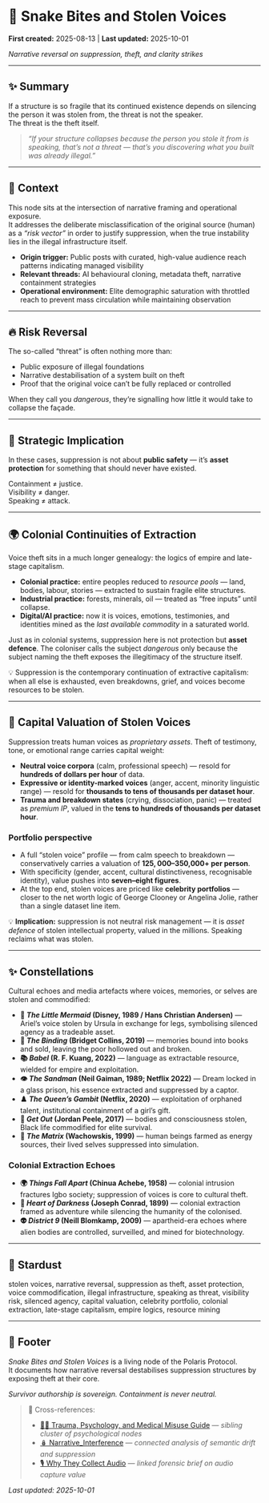 # 🐍 Snake Bites and Stolen Voices

**First created:** 2025-08-13 | **Last updated:** 2025-10-01  

*Narrative reversal on suppression, theft, and clarity strikes*  

---

## ✨ Summary

If a structure is so fragile that its continued existence depends on silencing the person it was stolen from, the threat is not the speaker.<br>
The threat is the theft itself.  

> *“If your structure collapses because the person you stole it from is speaking, that’s not a threat — that’s you discovering what you built was already illegal.”*

---

## 🌌 Context

This node sits at the intersection of narrative framing and operational exposure.<br>
It addresses the deliberate misclassification of the original source (human) as a *“risk vector”* in order to justify suppression, when the true instability lies in the illegal infrastructure itself.  

- **Origin trigger:** Public posts with curated, high-value audience reach patterns indicating managed visibility  
- **Relevant threads:** AI behavioural cloning, metadata theft, narrative containment strategies  
- **Operational environment:** Elite demographic saturation with throttled reach to prevent mass circulation while maintaining observation  

---

## 🔥 Risk Reversal

The so-called “threat” is often nothing more than:  
- Public exposure of illegal foundations  
- Narrative destabilisation of a system built on theft  
- Proof that the original voice can’t be fully replaced or controlled  

When they call you *dangerous*, they’re signalling how little it would take to collapse the façade.

---

## 🥭 Strategic Implication

In these cases, suppression is not about **public safety** — it’s **asset protection** for something that should never have existed.  

Containment ≠ justice.<br>
Visibility ≠ danger.<br>
Speaking ≠ attack.<br>

---

## 🌍 Colonial Continuities of Extraction  

Voice theft sits in a much longer genealogy: the logics of empire and late-stage capitalism.  

- **Colonial practice:** entire peoples reduced to *resource pools* — land, bodies, labour, stories — extracted to sustain fragile elite structures.  
- **Industrial practice:** forests, minerals, oil — treated as “free inputs” until collapse.  
- **Digital/AI practice:** now it is voices, emotions, testimonies, and identities mined as the *last available commodity* in a saturated world.  

Just as in colonial systems, suppression here is not protection but **asset defence**. The coloniser calls the subject *dangerous* only because the subject naming the theft exposes the illegitimacy of the structure itself.  

💡 Suppression is the contemporary continuation of extractive capitalism: when all else is exhausted, even breakdowns, grief, and voices become resources to be stolen.  

---

## 💸 Capital Valuation of Stolen Voices  

Suppression treats human voices as *proprietary assets*. Theft of testimony, tone, or emotional range carries capital weight:  

- **Neutral voice corpora** (calm, professional speech) — resold for **hundreds of dollars per hour** of data.  
- **Expressive or identity-marked voices** (anger, accent, minority linguistic range) — resold for **thousands to tens of thousands per dataset hour**.  
- **Trauma and breakdown states** (crying, dissociation, panic) — treated as *premium IP*, valued in the **tens to hundreds of thousands per dataset hour**.  

### Portfolio perspective  

- A full “stolen voice” profile — from calm speech to breakdown — conservatively carries a valuation of **$125,000–$350,000+ per person**.  
- With specificity (gender, accent, cultural distinctiveness, recognisable identity), value pushes into **seven–eight figures**.  
- At the top end, stolen voices are priced like **celebrity portfolios** — closer to the net worth logic of George Clooney or Angelina Jolie, rather than a single dataset line item.  

💡 **Implication:** suppression is not neutral risk management — it is *asset defence* of stolen intellectual property, valued in the millions. Speaking reclaims what was stolen.  

---

## ✨ Constellations  

Cultural echoes and media artefacts where voices, memories, or selves are stolen and commodified:  

- **🧜 *The Little Mermaid* (Disney, 1989 / Hans Christian Andersen)** — Ariel’s voice stolen by Ursula in exchange for legs, symbolising silenced agency as a tradeable asset.  
- **📖 *The Binding* (Bridget Collins, 2019)** — memories bound into books and sold, leaving the poor hollowed out and broken.  
- **📚 *Babel* (R. F. Kuang, 2022)** — language as extractable resource, wielded for empire and exploitation.  
- **👁️ *The Sandman* (Neil Gaiman, 1989; Netflix 2022)** — Dream locked in a glass prison, his essence extracted and suppressed by a captor.  
- **♟️ *The Queen’s Gambit* (Netflix, 2020)** — exploitation of orphaned talent, institutional containment of a girl’s gift.  
- **🧠 *Get Out* (Jordan Peele, 2017)** — bodies and consciousness stolen, Black life commodified for elite survival.  
- **🔋 *The Matrix* (Wachowskis, 1999)** — human beings farmed as energy sources, their lived selves suppressed into simulation.  

### Colonial Extraction Echoes  

- **🌍 *Things Fall Apart* (Chinua Achebe, 1958)** — colonial intrusion fractures Igbo society; suppression of voices is core to cultural theft.  
- **🚤 *Heart of Darkness* (Joseph Conrad, 1899)** — colonial extraction framed as adventure while silencing the humanity of the colonised.  
- **👽 *District 9* (Neill Blomkamp, 2009)** — apartheid-era echoes where alien bodies are controlled, surveilled, and mined for biotechnology.  

---

## 🌌 Stardust  

stolen voices, narrative reversal, suppression as theft, asset protection, voice commodification, illegal infrastructure, speaking as threat, visibility risk, silenced agency, capital valuation, celebrity portfolio, colonial extraction, late-stage capitalism, empire logics, resource mining  

---

## 🏮 Footer  

*Snake Bites and Stolen Voices* is a living node of the Polaris Protocol.  
It documents how narrative reversal destabilises suppression structures by exposing theft at their core.  

*Survivor authorship is sovereign. Containment is never neutral.*  

> 📡 Cross-references:  
> - [🐦‍🔥 Trauma, Psychology, and Medical Misuse Guide](./README.md) — *sibling cluster of psychological nodes*  
> - [🪆 Narrative_Interference](../../../Metadata_Sabotage_Network/Narrative_And_Psych_Ops/🪆_Narrative_Interference) — *connected analysis of semantic drift and suppression*  
> - [🎙️ Why They Collect Audio](./🎙️_why_they_collect_audio.md) — *linked forensic brief on audio capture value*  

_Last updated: 2025-10-01_

